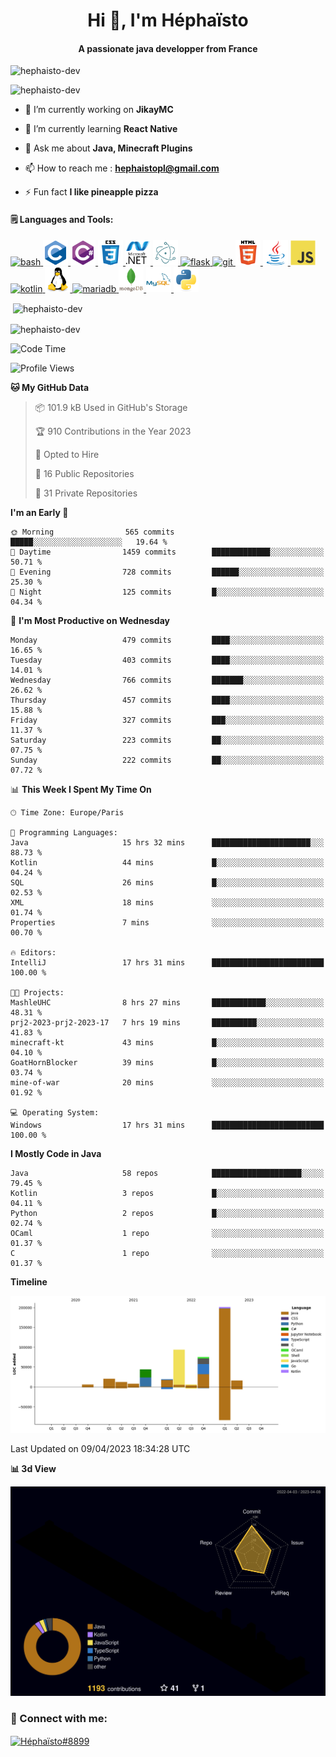 <h1 align="center">Hi 👋, I'm Héphaïsto</h1>
<h4 align="center">A passionate java developper from France</h4>

<p align="left"> <img src="https://komarev.com/ghpvc/?username=hephaisto-dev&label=Profile%20views&color=0e75b6&style=flat" alt="hephaisto-dev" /> </p>

<img src="https://github-profile-trophy.vercel.app/?username=hephaisto-dev&no-bg=true&theme=algolia&no-frame=true&row=1" alt="hephaisto-dev" />

- 🔭 I’m currently working on **JikayMC**

- 🌱 I’m currently learning **React Native**

- 💬 Ask me about **Java, Minecraft Plugins**

- 📫 How to reach me : **hephaistopl@gmail.com**

- ⚡ Fun fact **I like pineapple pizza**

<h4 align="left">🗒️ Languages and Tools:</h4>
<p align="left"> <a href="https://www.gnu.org/software/bash/" target="_blank" rel="noreferrer"> <img src="https://www.vectorlogo.zone/logos/gnu_bash/gnu_bash-icon.svg" alt="bash" width="40" height="40"/> </a> <a href="https://www.cprogramming.com/" target="_blank" rel="noreferrer"> <img src="https://raw.githubusercontent.com/devicons/devicon/master/icons/c/c-original.svg" alt="c" width="40" height="40"/> </a> <a href="https://www.w3schools.com/cs/" target="_blank" rel="noreferrer"> <img src="https://raw.githubusercontent.com/devicons/devicon/master/icons/csharp/csharp-original.svg" alt="csharp" width="40" height="40"/> </a> <a href="https://www.w3schools.com/css/" target="_blank" rel="noreferrer"> <img src="https://raw.githubusercontent.com/devicons/devicon/master/icons/css3/css3-original-wordmark.svg" alt="css3" width="40" height="40"/> </a> <a href="https://dotnet.microsoft.com/" target="_blank" rel="noreferrer"> <img src="https://raw.githubusercontent.com/devicons/devicon/master/icons/dot-net/dot-net-original-wordmark.svg" alt="dotnet" width="40" height="40"/> </a> <a href="https://www.electronjs.org" target="_blank" rel="noreferrer"> <img src="https://raw.githubusercontent.com/devicons/devicon/master/icons/electron/electron-original.svg" alt="electron" width="40" height="40"/> </a> <a href="https://flask.palletsprojects.com/" target="_blank" rel="noreferrer"> <img src="https://www.vectorlogo.zone/logos/pocoo_flask/pocoo_flask-icon.svg" alt="flask" width="40" height="40"/> </a> <a href="https://git-scm.com/" target="_blank" rel="noreferrer"> <img src="https://www.vectorlogo.zone/logos/git-scm/git-scm-icon.svg" alt="git" width="40" height="40"/> </a> <a href="https://www.w3.org/html/" target="_blank" rel="noreferrer"> <img src="https://raw.githubusercontent.com/devicons/devicon/master/icons/html5/html5-original-wordmark.svg" alt="html5" width="40" height="40"/> </a> <a href="https://www.java.com" target="_blank" rel="noreferrer"> <img src="https://raw.githubusercontent.com/devicons/devicon/master/icons/java/java-original.svg" alt="java" width="40" height="40"/> </a> <a href="https://developer.mozilla.org/en-US/docs/Web/JavaScript" target="_blank" rel="noreferrer"> <img src="https://raw.githubusercontent.com/devicons/devicon/master/icons/javascript/javascript-original.svg" alt="javascript" width="40" height="40"/> </a> <a href="https://kotlinlang.org" target="_blank" rel="noreferrer"> <img src="https://www.vectorlogo.zone/logos/kotlinlang/kotlinlang-icon.svg" alt="kotlin" width="40" height="40"/> </a> <a href="https://www.linux.org/" target="_blank" rel="noreferrer"> <img src="https://raw.githubusercontent.com/devicons/devicon/master/icons/linux/linux-original.svg" alt="linux" width="40" height="40"/> </a> <a href="https://mariadb.org/" target="_blank" rel="noreferrer"> <img src="https://www.vectorlogo.zone/logos/mariadb/mariadb-icon.svg" alt="mariadb" width="40" height="40"/> </a> <a href="https://www.mongodb.com/" target="_blank" rel="noreferrer"> <img src="https://raw.githubusercontent.com/devicons/devicon/master/icons/mongodb/mongodb-original-wordmark.svg" alt="mongodb" width="40" height="40"/> </a> <a href="https://www.mysql.com/" target="_blank" rel="noreferrer"> <img src="https://raw.githubusercontent.com/devicons/devicon/master/icons/mysql/mysql-original-wordmark.svg" alt="mysql" width="40" height="40"/> </a> <a href="https://www.python.org" target="_blank" rel="noreferrer"> <img src="https://raw.githubusercontent.com/devicons/devicon/master/icons/python/python-original.svg" alt="python" width="40" height="40"/> </a> </p>


<p>&nbsp;<img align="center" src="https://github-readme-stats.vercel.app/api?username=hephaisto-dev&show_icons=true&locale=en&theme=transparent&count_private=true" alt="hephaisto-dev" /></p>

<p><img align="center" src="https://github-readme-streak-stats.herokuapp.com/?user=hephaisto-dev&theme=transparent" alt="hephaisto-dev" /></p>

<!--START_SECTION:waka-->
![Code Time](http://img.shields.io/badge/Code%20Time-76%20hrs%2050%20mins-blue)

![Profile Views](http://img.shields.io/badge/Profile%20Views-5-blue)

**🐱 My GitHub Data** 

> 📦 101.9 kB Used in GitHub's Storage 
 > 
> 🏆 910 Contributions in the Year 2023
 > 
> 💼 Opted to Hire
 > 
> 📜 16 Public Repositories 
 > 
> 🔑 31 Private Repositories 
 > 
**I'm an Early 🐤** 

```text
🌞 Morning                565 commits         █████░░░░░░░░░░░░░░░░░░░░   19.64 % 
🌆 Daytime                1459 commits        █████████████░░░░░░░░░░░░   50.71 % 
🌃 Evening                728 commits         ██████░░░░░░░░░░░░░░░░░░░   25.30 % 
🌙 Night                  125 commits         █░░░░░░░░░░░░░░░░░░░░░░░░   04.34 % 
```
📅 **I'm Most Productive on Wednesday** 

```text
Monday                   479 commits         ████░░░░░░░░░░░░░░░░░░░░░   16.65 % 
Tuesday                  403 commits         ████░░░░░░░░░░░░░░░░░░░░░   14.01 % 
Wednesday                766 commits         ███████░░░░░░░░░░░░░░░░░░   26.62 % 
Thursday                 457 commits         ████░░░░░░░░░░░░░░░░░░░░░   15.88 % 
Friday                   327 commits         ███░░░░░░░░░░░░░░░░░░░░░░   11.37 % 
Saturday                 223 commits         ██░░░░░░░░░░░░░░░░░░░░░░░   07.75 % 
Sunday                   222 commits         ██░░░░░░░░░░░░░░░░░░░░░░░   07.72 % 
```


📊 **This Week I Spent My Time On** 

```text
🕑︎ Time Zone: Europe/Paris

💬 Programming Languages: 
Java                     15 hrs 32 mins      ██████████████████████░░░   88.73 % 
Kotlin                   44 mins             █░░░░░░░░░░░░░░░░░░░░░░░░   04.24 % 
SQL                      26 mins             █░░░░░░░░░░░░░░░░░░░░░░░░   02.53 % 
XML                      18 mins             ░░░░░░░░░░░░░░░░░░░░░░░░░   01.74 % 
Properties               7 mins              ░░░░░░░░░░░░░░░░░░░░░░░░░   00.70 % 

🔥 Editors: 
IntelliJ                 17 hrs 31 mins      █████████████████████████   100.00 % 

🐱‍💻 Projects: 
MashleUHC                8 hrs 27 mins       ████████████░░░░░░░░░░░░░   48.31 % 
prj2-2023-prj2-2023-17   7 hrs 19 mins       ██████████░░░░░░░░░░░░░░░   41.83 % 
minecraft-kt             43 mins             █░░░░░░░░░░░░░░░░░░░░░░░░   04.10 % 
GoatHornBlocker          39 mins             █░░░░░░░░░░░░░░░░░░░░░░░░   03.74 % 
mine-of-war              20 mins             ░░░░░░░░░░░░░░░░░░░░░░░░░   01.92 % 

💻 Operating System: 
Windows                  17 hrs 31 mins      █████████████████████████   100.00 % 
```

**I Mostly Code in Java** 

```text
Java                     58 repos            ████████████████████░░░░░   79.45 % 
Kotlin                   3 repos             █░░░░░░░░░░░░░░░░░░░░░░░░   04.11 % 
Python                   2 repos             █░░░░░░░░░░░░░░░░░░░░░░░░   02.74 % 
OCaml                    1 repo              ░░░░░░░░░░░░░░░░░░░░░░░░░   01.37 % 
C                        1 repo              ░░░░░░░░░░░░░░░░░░░░░░░░░   01.37 % 
```



**Timeline**

![Lines of Code chart](https://raw.githubusercontent.com/Hephaisto-dev/Hephaisto-dev/main/assets/bar_graph.png)


 Last Updated on 09/04/2023 18:34:28 UTC
<!--END_SECTION:waka-->
**📊 3d View**

![3d chart](https://github.com/Hephaisto-dev/Hephaisto-dev/blob/main/profile-3d-contrib/profile-night-rainbow.svg)

<h3 align="left">🤝 Connect with me:</h3>
<p align="left">
<a href="https://discord.gg/Héphaïsto#8899" target="blank"><img align="center" src="https://raw.githubusercontent.com/rahuldkjain/github-profile-readme-generator/master/src/images/icons/Social/discord.svg" alt="Héphaïsto#8899" height="30" width="40" /></a>
</p>
